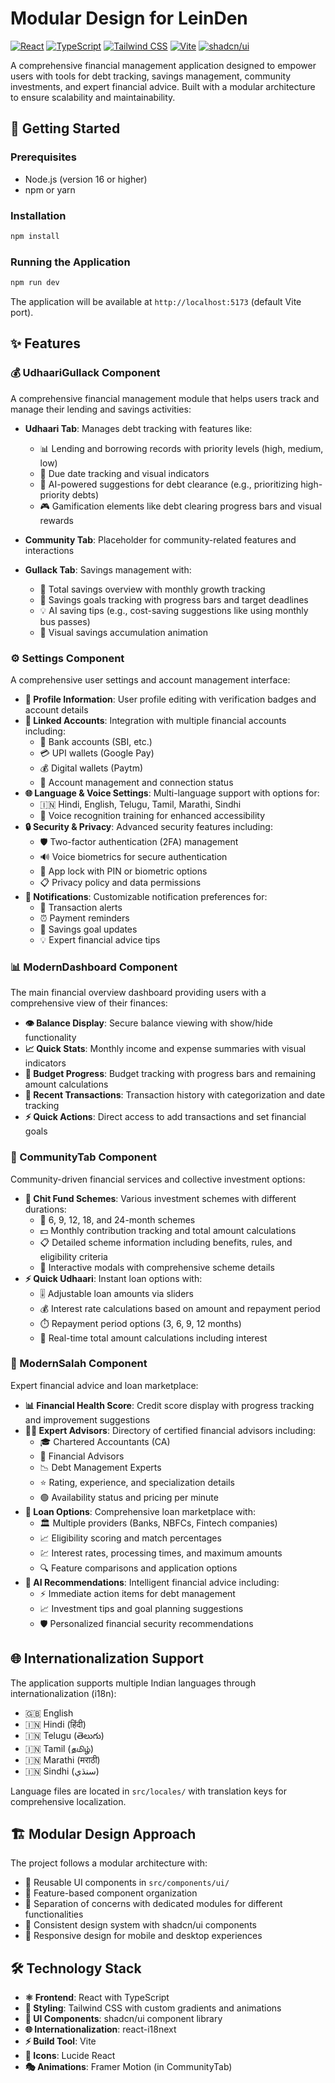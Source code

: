
# Modular Design for LeinDen

[![React](https://img.shields.io/badge/React-61DAFB?style=for-the-badge&logo=react&logoColor=white)](https://reactjs.org/)
[![TypeScript](https://img.shields.io/badge/TypeScript-007ACC?style=for-the-badge&logo=typescript&logoColor=white)](https://www.typescriptlang.org/)
[![Tailwind CSS](https://img.shields.io/badge/Tailwind_CSS-38B2AC?style=for-the-badge&logo=tailwind-css&logoColor=white)](https://tailwindcss.com/)
[![Vite](https://img.shields.io/badge/Vite-646CFF?style=for-the-badge&logo=vite&logoColor=white)](https://vitejs.dev/)
[![shadcn/ui](https://img.shields.io/badge/shadcn%2Fui-000000?style=for-the-badge&logo=shadcn&logoColor=white)](https://ui.shadcn.com/)

A comprehensive financial management application designed to empower users with tools for debt tracking, savings management, community investments, and expert financial advice. Built with a modular architecture to ensure scalability and maintainability.

## 🚀 Getting Started

### Prerequisites
- Node.js (version 16 or higher)
- npm or yarn

### Installation
```bash
npm install
```

### Running the Application
```bash
npm run dev
```

The application will be available at `http://localhost:5173` (default Vite port).

## ✨ Features

### 💰 UdhaariGullack Component
A comprehensive financial management module that helps users track and manage their lending and savings activities:

- **Udhaari Tab**: Manages debt tracking with features like:
  - 📊 Lending and borrowing records with priority levels (high, medium, low)
  - 📅 Due date tracking and visual indicators
  - 🤖 AI-powered suggestions for debt clearance (e.g., prioritizing high-priority debts)
  - 🎮 Gamification elements like debt clearing progress bars and visual rewards

- **Community Tab**: Placeholder for community-related features and interactions

- **Gullack Tab**: Savings management with:
  - 💸 Total savings overview with monthly growth tracking
  - 🎯 Savings goals tracking with progress bars and target deadlines
  - 💡 AI saving tips (e.g., cost-saving suggestions like using monthly bus passes)
  - 🐷 Visual savings accumulation animation

### ⚙️ Settings Component
A comprehensive user settings and account management interface:

- **👤 Profile Information**: User profile editing with verification badges and account details
- **🔗 Linked Accounts**: Integration with multiple financial accounts including:
  - 🏦 Bank accounts (SBI, etc.)
  - 💳 UPI wallets (Google Pay)
  - 💰 Digital wallets (Paytm)
  - 🔄 Account management and connection status
- **🌐 Language & Voice Settings**: Multi-language support with options for:
  - 🇮🇳 Hindi, English, Telugu, Tamil, Marathi, Sindhi
  - 🎤 Voice recognition training for enhanced accessibility
- **🔒 Security & Privacy**: Advanced security features including:
  - 🛡️ Two-factor authentication (2FA) management
  - 🔊 Voice biometrics for secure authentication
  - 📱 App lock with PIN or biometric options
  - 📋 Privacy policy and data permissions
- **🔔 Notifications**: Customizable notification preferences for:
  - 💸 Transaction alerts
  - ⏰ Payment reminders
  - 🎯 Savings goal updates
  - 💡 Expert financial advice tips

### 📊 ModernDashboard Component
The main financial overview dashboard providing users with a comprehensive view of their finances:

- **👁️ Balance Display**: Secure balance viewing with show/hide functionality
- **📈 Quick Stats**: Monthly income and expense summaries with visual indicators
- **🎯 Budget Progress**: Budget tracking with progress bars and remaining amount calculations
- **📝 Recent Transactions**: Transaction history with categorization and date tracking
- **⚡ Quick Actions**: Direct access to add transactions and set financial goals

### 👥 CommunityTab Component
Community-driven financial services and collective investment options:

- **🤝 Chit Fund Schemes**: Various investment schemes with different durations:
  - 📅 6, 9, 12, 18, and 24-month schemes
  - 💵 Monthly contribution tracking and total amount calculations
  - 📋 Detailed scheme information including benefits, rules, and eligibility criteria
  - 📖 Interactive modals with comprehensive scheme details
- **⚡ Quick Udhaari**: Instant loan options with:
  - 🎚️ Adjustable loan amounts via sliders
  - 💰 Interest rate calculations based on amount and repayment period
  - ⏱️ Repayment period options (3, 6, 9, 12 months)
  - 🧮 Real-time total amount calculations including interest

### 🧠 ModernSalah Component
Expert financial advice and loan marketplace:

- **📊 Financial Health Score**: Credit score display with progress tracking and improvement suggestions
- **👨‍💼 Expert Advisors**: Directory of certified financial advisors including:
  - 🎓 Chartered Accountants (CA)
  - 💼 Financial Advisors
  - 📉 Debt Management Experts
  - ⭐ Rating, experience, and specialization details
  - 🟢 Availability status and pricing per minute
- **🏦 Loan Options**: Comprehensive loan marketplace with:
  - 🏛️ Multiple providers (Banks, NBFCs, Fintech companies)
  - 📈 Eligibility scoring and match percentages
  - 💹 Interest rates, processing times, and maximum amounts
  - 🔍 Feature comparisons and application options
- **🤖 AI Recommendations**: Intelligent financial advice including:
  - ⚡ Immediate action items for debt management
  - 📈 Investment tips and goal planning suggestions
  - 🛡️ Personalized financial security recommendations

## 🌐 Internationalization Support
The application supports multiple Indian languages through internationalization (i18n):
- 🇬🇧 English
- 🇮🇳 Hindi (हिंदी)
- 🇮🇳 Telugu (తెలుగు)
- 🇮🇳 Tamil (தமிழ்)
- 🇮🇳 Marathi (मराठी)
- 🇮🇳 Sindhi (سنڌي)

Language files are located in `src/locales/` with translation keys for comprehensive localization.

## 🏗️ Modular Design Approach
The project follows a modular architecture with:
- 🧩 Reusable UI components in `src/components/ui/`
- 📁 Feature-based component organization
- 🔧 Separation of concerns with dedicated modules for different functionalities
- 🎨 Consistent design system with shadcn/ui components
- 📱 Responsive design for mobile and desktop experiences

## 🛠️ Technology Stack
- **⚛️ Frontend**: React with TypeScript
- **🎨 Styling**: Tailwind CSS with custom gradients and animations
- **🧩 UI Components**: shadcn/ui component library
- **🌐 Internationalization**: react-i18next
- **⚡ Build Tool**: Vite
- **🎯 Icons**: Lucide React
- **🎭 Animations**: Framer Motion (in CommunityTab)
  
